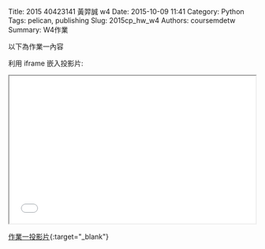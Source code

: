 Title: 2015 40423141 黃羿誠 w4
Date: 2015-10-09 11:41
Category: Python
Tags: pelican, publishing
Slug: 2015cp_hw_w4
Authors: coursemdetw
Summary: W4作業

以下為作業一內容

利用 iframe 嵌入投影片:

<iframe src="40423141_cp_w4_p.html" width="500" height="300"></iframe>

[作業一投影片](40423141_cp_w4_p.html){:target="_blank"}


 